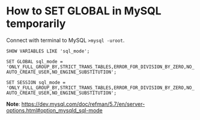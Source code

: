 # How to SET GLOBAL in MySQL temporarily

Connect with terminal to MySQL `>mysql -uroot`.  

`SHOW VARIABLES LIKE 'sql_mode';`  

`SET GLOBAL sql_mode = 'ONLY_FULL_GROUP_BY,STRICT_TRANS_TABLES,ERROR_FOR_DIVISION_BY_ZERO,NO_AUTO_CREATE_USER,NO_ENGINE_SUBSTITUTION';`  

`SET SESSION sql_mode = 'ONLY_FULL_GROUP_BY,STRICT_TRANS_TABLES,ERROR_FOR_DIVISION_BY_ZERO,NO_AUTO_CREATE_USER,NO_ENGINE_SUBSTITUTION';`  

**Note**: https://dev.mysql.com/doc/refman/5.7/en/server-options.html#option_mysqld_sql-mode  
